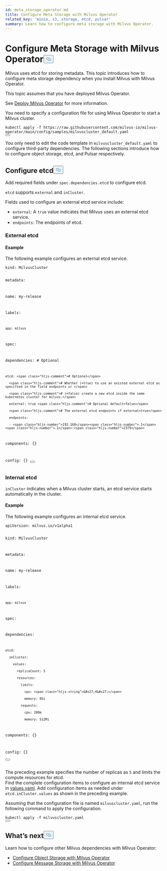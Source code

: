 ```yaml
---
id: meta_storage_operator.md
title: Configure Meta Storage with Milvus Operator
related_key: 'minio, s3, storage, etcd, pulsar'
summary: Learn how to configure meta storage with Milvus Operator.
---
```

<h1 id="Configure-Meta-Storage-with-Milvus-Operator" class="common-anchor-header">Configure Meta Storage with Milvus Operator<button data-href="#Configure-Meta-Storage-with-Milvus-Operator" class="anchor-icon" translate="no">
      <svg translate="no"
        aria-hidden="true"
        focusable="false"
        height="20"
        version="1.1"
        viewBox="0 0 16 16"
        width="16"
      >
        <path
          fill="#0092E4"
          fill-rule="evenodd"
          d="M4 9h1v1H4c-1.5 0-3-1.69-3-3.5S2.55 3 4 3h4c1.45 0 3 1.69 3 3.5 0 1.41-.91 2.72-2 3.25V8.59c.58-.45 1-1.27 1-2.09C10 5.22 8.98 4 8 4H4c-.98 0-2 1.22-2 2.5S3 9 4 9zm9-3h-1v1h1c1 0 2 1.22 2 2.5S13.98 12 13 12H9c-.98 0-2-1.22-2-2.5 0-.83.42-1.64 1-2.09V6.25c-1.09.53-2 1.84-2 3.25C6 11.31 7.55 13 9 13h4c1.45 0 3-1.69 3-3.5S14.5 6 13 6z"
        ></path>
      </svg>
    </button></h1><p>Milvus uses etcd for storing metadata. This topic introduces how to configure meta storage dependency when you install Milvus with Milvus Operator.</p>
<p>This topic assumes that you have deployed Milvus Operator.</p>
<div class="alert note">See <a href="https://milvus.io/docs/v2.1.x/install_cluster-milvusoperator.md">Deploy Milvus Operator</a> for more information. </div>
<p>You need to specify a configuration file for using Milvus Operator to start a Milvus cluster.</p>
<pre><code translate="no" class="language-YAML">kubectl apply -f <span class="hljs-attr">https</span>:<span class="hljs-comment">//raw.githubusercontent.com/milvus-io/milvus-operator/main/config/samples/milvuscluster_default.yaml</span>
<button class="copy-code-btn"></button></code></pre>
<p>You only need to edit the code template in <code translate="no">milvuscluster_default.yaml</code> to configure third-party dependencies. The following sections introduce how to configure object storage, etcd, and Pulsar respectively.</p>
<h2 id="Configure-etcd" class="common-anchor-header">Configure etcd<button data-href="#Configure-etcd" class="anchor-icon" translate="no">
      <svg translate="no"
        aria-hidden="true"
        focusable="false"
        height="20"
        version="1.1"
        viewBox="0 0 16 16"
        width="16"
      >
        <path
          fill="#0092E4"
          fill-rule="evenodd"
          d="M4 9h1v1H4c-1.5 0-3-1.69-3-3.5S2.55 3 4 3h4c1.45 0 3 1.69 3 3.5 0 1.41-.91 2.72-2 3.25V8.59c.58-.45 1-1.27 1-2.09C10 5.22 8.98 4 8 4H4c-.98 0-2 1.22-2 2.5S3 9 4 9zm9-3h-1v1h1c1 0 2 1.22 2 2.5S13.98 12 13 12H9c-.98 0-2-1.22-2-2.5 0-.83.42-1.64 1-2.09V6.25c-1.09.53-2 1.84-2 3.25C6 11.31 7.55 13 9 13h4c1.45 0 3-1.69 3-3.5S14.5 6 13 6z"
        ></path>
      </svg>
    </button></h2><p>Add required fields under <code translate="no">spec.dependencies.etcd</code> to configure etcd.</p>
<p><code translate="no">etcd</code> supports <code translate="no">external</code> and <code translate="no">inCluster</code>.</p>
<p>Fields used to configure an external etcd service include:</p>
<ul>
<li><code translate="no">external</code>: A <code translate="no">true</code> value indicates that Milvus uses an external etcd service.</li>
<li><code translate="no">endpoints</code>: The endpoints of etcd.</li>
</ul>
<h3 id="External-etcd" class="common-anchor-header">External etcd</h3><h4 id="Example" class="common-anchor-header">Example</h4><p>The following example configures an external etcd service.</p>
<pre><code translate="no" class="language-YAML">kind: MilvusCluster

metadata:

  name: my-release

  labels:

    app: milvus


spec:

  dependencies: <span class="hljs-comment"># Optional</span>

    etcd: <span class="hljs-comment"># Optional</span>

      <span class="hljs-comment"># Whether (=true) to use an existed external etcd as specified in the field endpoints or </span>

      <span class="hljs-comment"># (=false) create a new etcd inside the same kubernetes cluster for milvus.</span>

      external: true <span class="hljs-comment"># Optional default=false</span>

      <span class="hljs-comment"># The external etcd endpoints if external=true</span>

      endpoints:

      - <span class="hljs-number">192.168</span><span class="hljs-number">.1</span><span class="hljs-number">.1</span>:<span class="hljs-number">2379</span>

  components: {}

  config: {}
<button class="copy-code-btn"></button></code></pre>
<h3 id="Internal-etcd" class="common-anchor-header">Internal etcd</h3><p><code translate="no">inCluster</code> indicates when a Milvus cluster starts, an etcd service starts automatically in the cluster.</p>
<h4 id="Example" class="common-anchor-header">Example</h4><p>The following example configures an internal etcd service.</p>
<pre><code translate="no" class="language-YAML">apiVersion: milvus.io/v1alpha1

kind: MilvusCluster

metadata:

  name: my-release

  labels:

    app: milvus

spec:

  dependencies:

    etcd:

      inCluster:

        values:

          replicaCount: 5

          resources:

            limits: 

              cpu: <span class="hljs-string">&#x27;4&#x27;</span>

              memory: 8Gi

            requests:

              cpu: 200m

              memory: 512Mi

  components: {}

  config: {}              
<button class="copy-code-btn"></button></code></pre>
<div class="alert note">The preceding example specifies the number of replicas as <code translate="no">5</code> and limits the compute resources for etcd.</div>
<div class="alert note">Find the complete configuration items to configure an internal etcd service in <a href="https://github.com/bitnami/charts/blob/ba6f8356e725a8342fe738a3b73ae40d5488b2ad/bitnami/etcd/values.yaml">values.yaml</a>. Add configuration items as needed under <code translate="no">etcd.inCluster.values</code> as shown in the preceding example.</div>
<p>Assuming that the configuration file is named <code translate="no">milvuscluster.yaml</code>, run the following command to apply the configuration.</p>
<pre><code translate="no" class="language-Shell">kubectl apply -f milvuscluster.yaml
<button class="copy-code-btn"></button></code></pre>
<h2 id="Whats-next" class="common-anchor-header">What’s next<button data-href="#Whats-next" class="anchor-icon" translate="no">
      <svg translate="no"
        aria-hidden="true"
        focusable="false"
        height="20"
        version="1.1"
        viewBox="0 0 16 16"
        width="16"
      >
        <path
          fill="#0092E4"
          fill-rule="evenodd"
          d="M4 9h1v1H4c-1.5 0-3-1.69-3-3.5S2.55 3 4 3h4c1.45 0 3 1.69 3 3.5 0 1.41-.91 2.72-2 3.25V8.59c.58-.45 1-1.27 1-2.09C10 5.22 8.98 4 8 4H4c-.98 0-2 1.22-2 2.5S3 9 4 9zm9-3h-1v1h1c1 0 2 1.22 2 2.5S13.98 12 13 12H9c-.98 0-2-1.22-2-2.5 0-.83.42-1.64 1-2.09V6.25c-1.09.53-2 1.84-2 3.25C6 11.31 7.55 13 9 13h4c1.45 0 3-1.69 3-3.5S14.5 6 13 6z"
        ></path>
      </svg>
    </button></h2><p>Learn how to configure other Milvus dependencies with Milvus Operator:</p>
<ul>
<li><a href="/docs/zh/object_storage_operator.md">Configure Object Storage with Milvus Operator</a></li>
<li><a href="/docs/zh/message_storage_operator.md">Configure Message Storage with Milvus Operator</a></li>
</ul>
